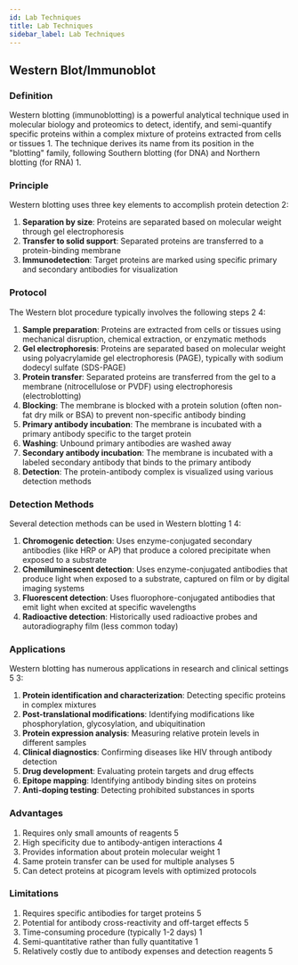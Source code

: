 ```yaml
---
id: Lab Techniques
title: Lab Techniques
sidebar_label: Lab Techniques
---
```


## Western Blot/Immunoblot

### Definition
Western blotting (immunoblotting) is a powerful analytical technique used in molecular biology and proteomics to detect, identify, and semi-quantify specific proteins within a complex mixture of proteins extracted from cells or tissues <mcreference link="https://www.tandfonline.com/doi/full/10.2144/btn-2022-0034" index="1">1</mcreference>. The technique derives its name from its position in the "blotting" family, following Southern blotting (for DNA) and Northern blotting (for RNA) <mcreference link="https://www.tandfonline.com/doi/full/10.2144/btn-2022-0034" index="1">1</mcreference>.

### Principle
Western blotting uses three key elements to accomplish protein detection <mcreference link="https://pmc.ncbi.nlm.nih.gov/articles/PMC3456489/" index="2">2</mcreference>:
1. **Separation by size**: Proteins are separated based on molecular weight through gel electrophoresis
2. **Transfer to solid support**: Separated proteins are transferred to a protein-binding membrane
3. **Immunodetection**: Target proteins are marked using specific primary and secondary antibodies for visualization

### Protocol
The Western blot procedure typically involves the following steps <mcreference link="https://pmc.ncbi.nlm.nih.gov/articles/PMC3456489/" index="2">2</mcreference> <mcreference link="https://www.thermofisher.com/us/en/home/life-science/protein-biology/protein-biology-learning-center/protein-biology-resource-library/pierce-protein-methods/overview-western-blotting.html" index="4">4</mcreference>:

1. **Sample preparation**: Proteins are extracted from cells or tissues using mechanical disruption, chemical extraction, or enzymatic methods
2. **Gel electrophoresis**: Proteins are separated based on molecular weight using polyacrylamide gel electrophoresis (PAGE), typically with sodium dodecyl sulfate (SDS-PAGE)
3. **Protein transfer**: Separated proteins are transferred from the gel to a membrane (nitrocellulose or PVDF) using electrophoresis (electroblotting)
4. **Blocking**: The membrane is blocked with a protein solution (often non-fat dry milk or BSA) to prevent non-specific antibody binding
5. **Primary antibody incubation**: The membrane is incubated with a primary antibody specific to the target protein
6. **Washing**: Unbound primary antibodies are washed away
7. **Secondary antibody incubation**: The membrane is incubated with a labeled secondary antibody that binds to the primary antibody
8. **Detection**: The protein-antibody complex is visualized using various detection methods

### Detection Methods
Several detection methods can be used in Western blotting <mcreference link="https://www.tandfonline.com/doi/full/10.2144/btn-2022-0034" index="1">1</mcreference> <mcreference link="https://www.thermofisher.com/us/en/home/life-science/protein-biology/protein-biology-learning-center/protein-biology-resource-library/pierce-protein-methods/overview-western-blotting.html" index="4">4</mcreference>:

1. **Chromogenic detection**: Uses enzyme-conjugated secondary antibodies (like HRP or AP) that produce a colored precipitate when exposed to a substrate
2. **Chemiluminescent detection**: Uses enzyme-conjugated antibodies that produce light when exposed to a substrate, captured on film or by digital imaging systems
3. **Fluorescent detection**: Uses fluorophore-conjugated antibodies that emit light when excited at specific wavelengths
4. **Radioactive detection**: Historically used radioactive probes and autoradiography film (less common today)

### Applications
Western blotting has numerous applications in research and clinical settings <mcreference link="https://microbenotes.com/western-blot/" index="5">5</mcreference> <mcreference link="https://en.wikipedia.org/wiki/Western_blot" index="3">3</mcreference>:

1. **Protein identification and characterization**: Detecting specific proteins in complex mixtures
2. **Post-translational modifications**: Identifying modifications like phosphorylation, glycosylation, and ubiquitination
3. **Protein expression analysis**: Measuring relative protein levels in different samples
4. **Clinical diagnostics**: Confirming diseases like HIV through antibody detection
5. **Drug development**: Evaluating protein targets and drug effects
6. **Epitope mapping**: Identifying antibody binding sites on proteins
7. **Anti-doping testing**: Detecting prohibited substances in sports

### Advantages
1. Requires only small amounts of reagents <mcreference link="https://microbenotes.com/western-blot/" index="5">5</mcreference>
2. High specificity due to antibody-antigen interactions <mcreference link="https://www.thermofisher.com/us/en/home/life-science/protein-biology/protein-biology-learning-center/protein-biology-resource-library/pierce-protein-methods/overview-western-blotting.html" index="4">4</mcreference>
3. Provides information about protein molecular weight <mcreference link="https://www.tandfonline.com/doi/full/10.2144/btn-2022-0034" index="1">1</mcreference>
4. Same protein transfer can be used for multiple analyses <mcreference link="https://microbenotes.com/western-blot/" index="5">5</mcreference>
5. Can detect proteins at picogram levels with optimized protocols

### Limitations
1. Requires specific antibodies for target proteins <mcreference link="https://microbenotes.com/western-blot/" index="5">5</mcreference>
2. Potential for antibody cross-reactivity and off-target effects <mcreference link="https://microbenotes.com/western-blot/" index="5">5</mcreference>
3. Time-consuming procedure (typically 1-2 days) <mcreference link="https://www.tandfonline.com/doi/full/10.2144/btn-2022-0034" index="1">1</mcreference>
4. Semi-quantitative rather than fully quantitative <mcreference link="https://www.tandfonline.com/doi/full/10.2144/btn-2022-0034" index="1">1</mcreference>
5. Relatively costly due to antibody expenses and detection reagents <mcreference link="https://microbenotes.com/western-blot/" index="5">5</mcreference>
